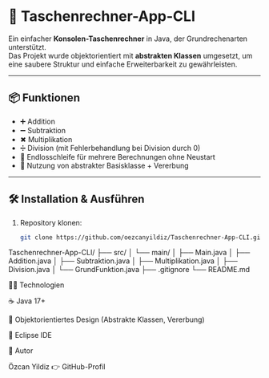 # 🧮 Taschenrechner-App-CLI

Ein einfacher **Konsolen-Taschenrechner** in Java, der Grundrechenarten unterstützt.  
Das Projekt wurde objektorientiert mit **abstrakten Klassen** umgesetzt, um eine saubere Struktur und einfache Erweiterbarkeit zu gewährleisten.

---

## 📦 Funktionen

- ➕ Addition  
- ➖ Subtraktion  
- ✖ Multiplikation  
- ➗ Division (mit Fehlerbehandlung bei Division durch 0)  
- 🔁 Endlosschleife für mehrere Berechnungen ohne Neustart  
- 🧠 Nutzung von abstrakter Basisklasse + Vererbung

---

## 🛠️ Installation & Ausführen

1. Repository klonen:
   ```bash
   git clone https://github.com/oezcanyildiz/Taschenrechner-App-CLI.git

   
Taschenrechner-App-CLI/
├── src/
│   └── main/
│       ├── Main.java
│       ├── Addition.java
│       ├── Subtraktion.java
│       ├── Multiplikation.java
│       ├── Division.java
│       └── GrundFunktion.java
├── .gitignore
└── README.md

🧑‍💻 Technologien

☕ Java 17+

🧱 Objektorientiertes Design (Abstrakte Klassen, Vererbung)

🧰 Eclipse IDE 

🌟 Autor

Özcan Yildiz
👉 GitHub-Profil
